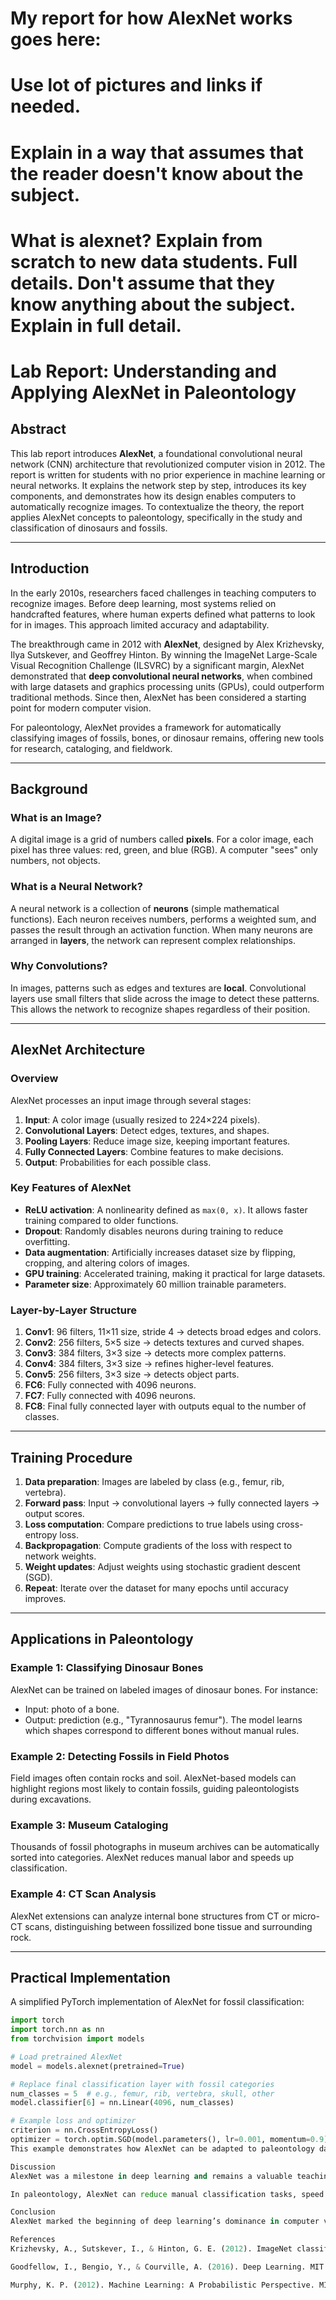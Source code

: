 # My report for how AlexNet works goes here:

# Use lot of pictures and links if needed.
# Explain in a way that assumes that the reader doesn't know about the subject.

# What is alexnet? Explain from scratch to new data students. Full details. Don't assume that they know anything about the subject. Explain in full detail. 


# Lab Report: Understanding and Applying AlexNet in Paleontology

## Abstract
This lab report introduces **AlexNet**, a foundational convolutional neural network (CNN) architecture that revolutionized computer vision in 2012. The report is written for students with no prior experience in machine learning or neural networks. It explains the network step by step, introduces its key components, and demonstrates how its design enables computers to automatically recognize images. To contextualize the theory, the report applies AlexNet concepts to paleontology, specifically in the study and classification of dinosaurs and fossils.

---

## Introduction
In the early 2010s, researchers faced challenges in teaching computers to recognize images. Before deep learning, most systems relied on handcrafted features, where human experts defined what patterns to look for in images. This approach limited accuracy and adaptability.

The breakthrough came in 2012 with **AlexNet**, designed by Alex Krizhevsky, Ilya Sutskever, and Geoffrey Hinton. By winning the ImageNet Large-Scale Visual Recognition Challenge (ILSVRC) by a significant margin, AlexNet demonstrated that **deep convolutional neural networks**, when combined with large datasets and graphics processing units (GPUs), could outperform traditional methods. Since then, AlexNet has been considered a starting point for modern computer vision.

For paleontology, AlexNet provides a framework for automatically classifying images of fossils, bones, or dinosaur remains, offering new tools for research, cataloging, and fieldwork.

---

## Background

### What is an Image?
A digital image is a grid of numbers called **pixels**. For a color image, each pixel has three values: red, green, and blue (RGB). A computer "sees" only numbers, not objects.

### What is a Neural Network?
A neural network is a collection of **neurons** (simple mathematical functions). Each neuron receives numbers, performs a weighted sum, and passes the result through an activation function. When many neurons are arranged in **layers**, the network can represent complex relationships.

### Why Convolutions?
In images, patterns such as edges and textures are **local**. Convolutional layers use small filters that slide across the image to detect these patterns. This allows the network to recognize shapes regardless of their position.

---

## AlexNet Architecture

### Overview
AlexNet processes an input image through several stages:

1. **Input**: A color image (usually resized to 224×224 pixels).
2. **Convolutional Layers**: Detect edges, textures, and shapes.
3. **Pooling Layers**: Reduce image size, keeping important features.
4. **Fully Connected Layers**: Combine features to make decisions.
5. **Output**: Probabilities for each possible class.

### Key Features of AlexNet
- **ReLU activation**: A nonlinearity defined as `max(0, x)`. It allows faster training compared to older functions.
- **Dropout**: Randomly disables neurons during training to reduce overfitting.
- **Data augmentation**: Artificially increases dataset size by flipping, cropping, and altering colors of images.
- **GPU training**: Accelerated training, making it practical for large datasets.
- **Parameter size**: Approximately 60 million trainable parameters.

### Layer-by-Layer Structure
1. **Conv1**: 96 filters, 11×11 size, stride 4 → detects broad edges and colors.
2. **Conv2**: 256 filters, 5×5 size → detects textures and curved shapes.
3. **Conv3**: 384 filters, 3×3 size → detects more complex patterns.
4. **Conv4**: 384 filters, 3×3 size → refines higher-level features.
5. **Conv5**: 256 filters, 3×3 size → detects object parts.
6. **FC6**: Fully connected with 4096 neurons.
7. **FC7**: Fully connected with 4096 neurons.
8. **FC8**: Final fully connected layer with outputs equal to the number of classes.

---

## Training Procedure
1. **Data preparation**: Images are labeled by class (e.g., femur, rib, vertebra).
2. **Forward pass**: Input → convolutional layers → fully connected layers → output scores.
3. **Loss computation**: Compare predictions to true labels using cross-entropy loss.
4. **Backpropagation**: Compute gradients of the loss with respect to network weights.
5. **Weight updates**: Adjust weights using stochastic gradient descent (SGD).
6. **Repeat**: Iterate over the dataset for many epochs until accuracy improves.

---

## Applications in Paleontology

### Example 1: Classifying Dinosaur Bones
AlexNet can be trained on labeled images of dinosaur bones. For instance:
- Input: photo of a bone.
- Output: prediction (e.g., "Tyrannosaurus femur").
The model learns which shapes correspond to different bones without manual rules.

### Example 2: Detecting Fossils in Field Photos
Field images often contain rocks and soil. AlexNet-based models can highlight regions most likely to contain fossils, guiding paleontologists during excavations.

### Example 3: Museum Cataloging
Thousands of fossil photographs in museum archives can be automatically sorted into categories. AlexNet reduces manual labor and speeds up classification.

### Example 4: CT Scan Analysis
AlexNet extensions can analyze internal bone structures from CT or micro-CT scans, distinguishing between fossilized bone tissue and surrounding rock.

---

## Practical Implementation
A simplified PyTorch implementation of AlexNet for fossil classification:

```python
import torch
import torch.nn as nn
from torchvision import models

# Load pretrained AlexNet
model = models.alexnet(pretrained=True)

# Replace final classification layer with fossil categories
num_classes = 5  # e.g., femur, rib, vertebra, skull, other
model.classifier[6] = nn.Linear(4096, num_classes)

# Example loss and optimizer
criterion = nn.CrossEntropyLoss()
optimizer = torch.optim.SGD(model.parameters(), lr=0.001, momentum=0.9)
This example demonstrates how AlexNet can be adapted to paleontology datasets through transfer learning.

Discussion
AlexNet was a milestone in deep learning and remains a valuable teaching tool. While newer models (e.g., ResNet, EfficientNet) achieve better results, AlexNet provides a straightforward entry point to understanding convolutional networks.

In paleontology, AlexNet can reduce manual classification tasks, speed up fossil identification, and expand research capacity. However, challenges remain, including limited labeled datasets, differences between controlled museum images and variable field photos, and the need for interpretability to ensure scientific reliability.

Conclusion
AlexNet marked the beginning of deep learning’s dominance in computer vision. By using convolutional layers, ReLU activations, dropout, and GPU acceleration, it achieved unprecedented accuracy on image classification tasks. In paleontology, AlexNet provides tools for fossil classification, detection, and analysis, bridging modern artificial intelligence with the study of ancient life.

References
Krizhevsky, A., Sutskever, I., & Hinton, G. E. (2012). ImageNet classification with deep convolutional neural networks. Advances in Neural Information Processing Systems, 25, 1097–1105.

Goodfellow, I., Bengio, Y., & Courville, A. (2016). Deep Learning. MIT Press.

Murphy, K. P. (2012). Machine Learning: A Probabilistic Perspective. MIT Press.
